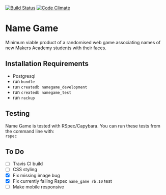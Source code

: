 [![Build Status](https://api.travis-ci.org/sphaughton/name_game.svg?branch=master)](https://travis-ci.org/sphaughton/name_game)
[![Code Climate](https://codeclimate.com/github/sphaughton/name_game/badges/gpa.svg)](https://codeclimate.com/github/sphaughton/name_game)

Name Game
======

Minimum viable product of a randomised web game associating names of new Makers Academy students with their faces.

Installation Requirements
-------

- Postgresql
- run ```bundle```
- run ```createdb namegame_development```
- run ```createdb namegame_test```
- run ```rackup```

Testing
------
Name Game is tested with RSpec/Capybara. You can run these tests from the command line with:
<br>```rspec```

To Do
------
- [ ] Travis CI build
- [ ] CSS styling
- [x] Fix missing image bug
- [x] Fix currently failing Rspec ```name_game rb.10``` test
- [ ] Make mobile responsive 